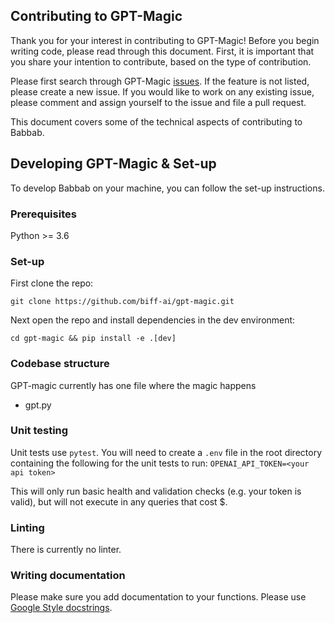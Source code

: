 
## Contributing to GPT-Magic

Thank you for your interest in contributing to GPT-Magic! Before you begin writing code, please read through this document. 
First, it is important that you share your intention to contribute, based on the type of contribution.

Please first search through GPT-Magic [issues](https://github.com/biff-ai/gpt-magic/issues). If the feature is not listed, please create a new issue. 
If you would like to work on any existing issue, please comment and assign yourself to the issue and file a pull request.

This document covers some of the technical aspects of contributing to Babbab.

## Developing GPT-Magic & Set-up

To develop Babbab on your machine, you can follow the set-up instructions. 

### Prerequisites

Python >= 3.6

### Set-up

First clone the repo:

```git clone https://github.com/biff-ai/gpt-magic.git```

Next open the repo and install dependencies in the dev environment:

```cd gpt-magic && pip install -e .[dev]```

### Codebase structure
GPT-magic currently has one file where the magic happens
* gpt.py

### Unit testing

Unit tests use `pytest`.
You will need to create a `.env` file in the root directory containing the following for the unit tests to run:
`OPENAI_API_TOKEN=<your api token>`

This will only run basic health and validation checks (e.g. your token is valid), but will not execute in any queries that cost $. 

### Linting

There is currently no linter.

### Writing documentation

Please make sure you add documentation to your functions. Please use [Google Style docstrings](https://www.sphinx-doc.org/en/master/usage/extensions/example_google.html).

